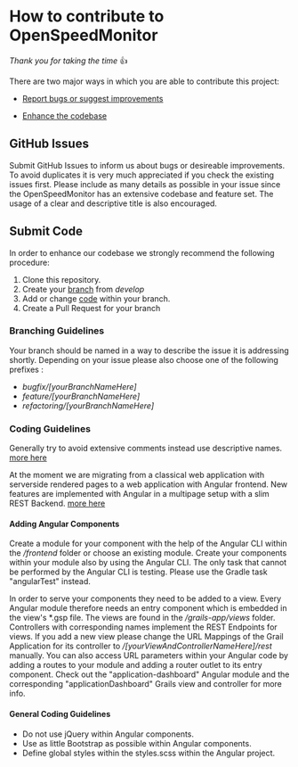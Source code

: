 # How to contribute to OpenSpeedMonitor

*Thank you for taking the time* :+1:

There are two major ways in which you are able to contribute this project:

* [Report bugs or suggest improvements](#github-issues)

* [Enhance the codebase](#submit-code)


## GitHub Issues
Submit GitHub Issues to inform us about bugs or desireable improvements. To avoid duplicates it is very much appreciated if you check the existing issues first. Please include as many details as possible in your issue since the OpenSpeedMonitor has an extensive codebase and feature set. The usage of a clear and descriptive title is also encouraged.


## Submit Code

In order to enhance our codebase we strongly recommend the following procedure:
1. Clone this repository.
2. Create your [branch](#branching-guidelines) from *develop*
3. Add or change [code](#coding-guidelines) within your branch.
4. Create a Pull Request  for your branch


### Branching Guidelines
Your branch should be named in a way to describe the issue it is addressing shortly. Depending on your issue please also choose one of the following prefixes :
* *bugfix/[yourBranchNameHere]* 
* *feature/[yourBranchNameHere]*
* *refactoring/[yourBranchNameHere]*

### Coding Guidelines

Generally try to avoid extensive comments instead use descriptive names. [more here](#general-coding-guidelines)

At the moment we are migrating from a classical web application with serverside rendered pages to a web application with Angular frontend. New features are  implemented with Angular in a multipage setup with a slim REST Backend. [more here](#adding-angular-components)

#### Adding Angular Components

Create a module for your component with the help of the Angular CLI within the */frontend* folder or choose an existing module. Create your components within your module also by using the Angular CLI. The only task that cannot be performed by the Angular CLI is testing. Please use the Gradle task "angularTest" instead.

In order to serve your components they need to be added to a view. Every Angular module therefore needs an entry component which is embedded in the view's *.gsp file. The views are found in the */grails-app/views* folder. Controllers with corresponding names implement the REST Endpoints for views. If you add a new view please change the URL Mappings of the Grail Application for its controller to */[yourViewAndControllerNameHere]/rest* manually. You can also access URL parameters within your Angular code by adding a routes to your module and adding a router outlet to its entry component. Check out the "application-dashboard" Angular module and the corresponding "applicationDashboard" Grails view and controller for more info.

#### General Coding Guidelines

* Do not use jQuery within Angular components.
* Use as little Bootstrap as possible within Angular components.
* Define global styles within the styles.scss within the Angular project.




